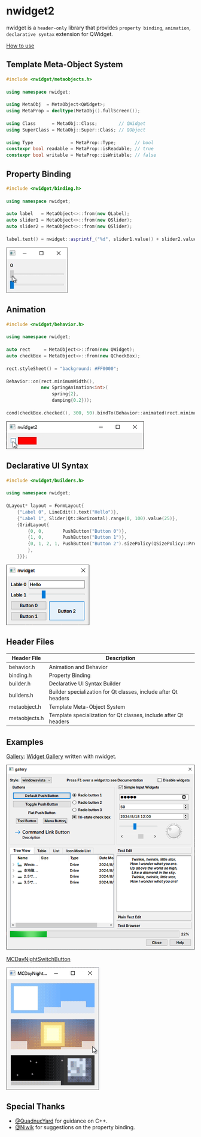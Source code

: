 # nwidget2

nwidget is a `header-only` library that provides `property binding`, `animation`, `declarative syntax` extension for QWidget.

[How to use](./docs/How-to-use.md)

## Template Meta-Object System

```cpp
#include <nwidget/metaobjects.h>

using namespace nwidget;

using MetaObj  = MetaObject<QWidget>;
using MetaProp = decltype(MetaObj().fullScreen());

using Class      = MetaObj::Class;        // QWidget
using SuperClass = MetaObj::Super::Class; // QObject

using Type              = MetaProp::Type;       // bool
constexpr bool readable = MetaProp::isReadable; // true
constexpr bool writable = MetaProp::isWritable; // false
```

## Property Binding

```cpp
#include <nwidget/binding.h>

using namespace nwidget;

auto label   = MetaObject<>::from(new QLabel);
auto slider1 = MetaObject<>::from(new QSlider);
auto slider2 = MetaObject<>::from(new QSlider);

label.text() = nwidget::asprintf_("%d", slider1.value() + slider2.value());
```

![](./docs/imgs/property_binding.gif)

## Animation

```cpp
#include <nwidget/behavior.h>

using namespace nwidget;

auto rect     = MetaObject<>::from(new QWidget);
auto checkBox = MetaObject<>::from(new QCheckBox);

rect.styleSheet() = "background: #FF0000";

Behavior::on(rect.minimumWidth(),
             new SpringAnimation<int>(
                 spring{2},
                 damping{0.2}));

cond(checkBox.checked(), 300, 50).bindTo(Behavior::animated(rect.minimumWidth()));
```

![](./docs/imgs/animation.gif)

## Declarative UI Syntax

```cpp
#include <nwidget/builders.h>

using namespace nwidget;

QLayout* layout = FormLayout{
    {"Label 0", LineEdit().text("Hello")},
    {"Label 1", Slider(Qt::Horizontal).range(0, 100).value(25)},
    {GridLayout{
        {0, 0,       PushButton("Button 0")},
        {1, 0,       PushButton("Button 1")},
        {0, 1, 2, 1, PushButton("Button 2").sizePolicy(QSizePolicy::Preferred, QSizePolicy::Expanding),
        },
    }}};
```

![](./docs/imgs/declarative_ui_syntax.png)

## Header Files

| Header File   | Description                                                      |
| ------------- | ---------------------------------------------------------------- |
| behavior.h    | Animation and Behavior                                           |
| binding.h     | Property Binding                                                 |
| builder.h     | Declarative UI Syntax Builder                                    |
| builders.h    | Builder specialization for Qt classes, include after Qt headers  |
| metaobject.h  | Template Meta-Object System                                      |
| metaobjects.h | Template specialization for Qt classes, include after Qt headers |

## Examples

[Gallery](./examples/Gallery): [Widget Gallery](https://doc.qt.io/qt-6/qtwidgets-gallery-example.html) written with nwidget.

![](./docs/imgs/Gallery.png)

[MCDayNightSwitchButton](./examples/MCDayNightSwitchButton)

![](./docs/imgs/MCDayNightSwitchButton.gif)

## Special Thanks

- [@QuadnucYard](https://github.com/QuadnucYard) for guidance on C++.
- [@Niwik](https://github.com/niwik-dev) for suggestions on the property binding.

